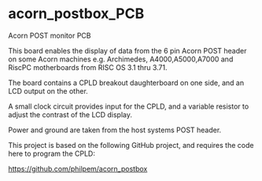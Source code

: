 # acorn_postbox_PCB
Acorn POST monitor PCB

This board enables the display of data from the 6 pin Acorn POST header on some Acorn machines e.g. Archimedes, A4000,A5000,A7000 and RiscPC motherboards from RISC OS 3.1 thru 3.71.  

The board contains a CPLD breakout daughterboard on one side, and an LCD output on the other.

A small clock circuit provides input for the CPLD, and a variable resistor to adjust the contrast of the LCD display. 

Power and ground are taken from the host systems POST header.


This project is based on the following GitHub project, and requires the code here to program the CPLD:

https://github.com/philpem/acorn_postbox